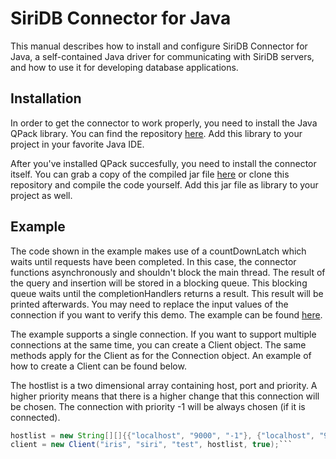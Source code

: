 # SiriDB Connector for Java

This manual describes how to install and configure SiriDB Connector for Java, a self-contained Java driver for communicating with SiriDB servers, and how to use it for developing database applications.

## Installation

In order to get the connector to work properly, you need to install the Java QPack library. You can find the repository [here](https://github.com/SiriDB/java-siridb-connector). Add this library to your project in your favorite Java IDE.

After you've installed QPack succesfully, you need to install the connector itself. You can grab a copy of the compiled jar file [here](https://github.com/SiriDB/java-siridb-connector/releases/latest) or clone this repository and compile the code yourself. Add this jar file as library to your project as well.

## Example

The code shown in the example makes use of a countDownLatch which waits until requests have been completed. In this case, the connector functions asynchronously and shouldn't block the main thread. The result of the query and insertion will be stored in a blocking queue. This blocking queue waits until the completionHandlers returns a result. This result will be printed afterwards. You may need to replace the input values of the connection if you want to verify this demo. The example can be found [here](src/example/Example.java).

The example supports a single connection. If you want to support multiple connections at the same time, you can create a Client object. The same methods apply for the Client as for the Connection object. An example of how to create a Client can be found below.

The hostlist is a two dimensional array containing host, port and priority. A higher priority means that there is a higher change that this connection will be chosen. The connection with priority -1 will be always chosen (if it is connected).

```Java
hostlist = new String[][]{{"localhost", "9000", "-1"}, {"localhost", "9001", "5"}, {"localhost", "9002", "1"}, {"localhost", "9003", "2"}};
client = new Client("iris", "siri", "test", hostlist, true);```
